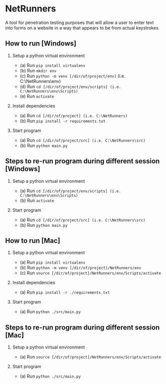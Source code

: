 ﻿# NetRunners

A tool for penetration testing purposes that will allow a user to enter text into forms on a website in a way that appears to be from actual keystrokes.

## How to run [Windows]

1. Setup a python virtual environment
   - (a) Run `pip install virtualenv`
   - (b) Run `mkdir env`
   - (c) Run 
            `python -m venv [/dir/of/project/env]` (i.e. C:\NetRunners\env)
   - (d) Run `cd [/dir/of/project/env/scripts] (i.e. C:\NetRunners\env\Scripts)`
   - (e) Run `activate`

2. Install dependencies
   - (a) Run `cd [/dir/of/project] (i.e. C:\NetRunners)`
   - (b) Run `pip install -r requirements.txt`

3. Start program
   - (a) Run `cd [/dir/of/project/src] (i.e. C:\NetRunners\src)`
   - (b) Run `python main.py`


## Steps to re-run program during different session [Windows] ## 
1. Setup a python virtual environment
   - (a) Run `cd [/dir/of/project/env/scripts] (i.e. C:\NetRunners\env\Scripts)`
   - (b) Run `activate`

2. Start program
   - (a) Run `cd [/dir/of/project/src] (i.e. C:\NetRunners\src)`
   - (b) Run `python main.py`
   
   
## How to run [Mac]
1. Setup a python virtual environment
   - (a) Run `pip install virtualenv`
   - (b) Run `python -m venv [/dir/of/project]/NetRunners/env`
   - (c) Run `source [/dir/of/project]/NetRunners/env/Scripts/activate`

2. Install dependencies
   - (a) Run `pip install -r ./requirements.txt`

3. Start program
   - (a) Run `python ./src/main.py`


## Steps to re-run program during different session [Mac] ## 
1. Setup a python virtual environment
   - (a) Run `source [/dir/of/project]/NetRunners/env/Scripts/activate`

2. Start program
   - (a) Run `python ./src/main.py`
